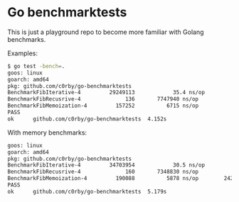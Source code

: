 # Go benchmarktests

This is just a playground repo to become more familiar with Golang benchmarks.

Examples:
```bash
$ go test -bench=.
goos: linux
goarch: amd64
pkg: github.com/c0rby/go-benchmarktests
BenchmarkFibIterative-4         29249113            35.4 ns/op
BenchmarkFibRecusrive-4              136       7747940 ns/op
BenchmarkFibMemoization-4         157252          6715 ns/op
PASS
ok      github.com/c0rby/go-benchmarktests  4.152s
``` 

With memory benchmarks:
```bash
goos: linux
goarch: amd64
pkg: github.com/c0rby/go-benchmarktests
BenchmarkFibIterative-4         34703954            30.5 ns/op         0 B/op          0 allocs/op
BenchmarkFibRecusrive-4              160       7348830 ns/op           0 B/op          0 allocs/op
BenchmarkFibMemoization-4         190088          5878 ns/op        2428 B/op          8 allocs/op
PASS
ok      github.com/c0rby/go-benchmarktests  5.179s
```
